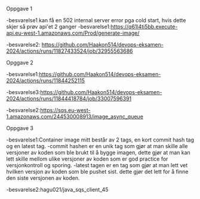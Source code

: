 Oppgave 1

-besvarelse1 kan få en 502 internal server error pga cold start, hvis dette skjer så prøv api'et 2 ganger
-besvarelse1:https://q61l4ti5bb.execute-api.eu-west-1.amazonaws.com/Prod/generate-image/

-besvarelse2: https://github.com/Haakon514/devops-eksamen-2024/actions/runs/11827433524/job/32955563686

Opggave 2

-besvarelse1:https://github.com/Haakon514/devops-eksamen-2024/actions/runs/11844252115

-besvarelse3:https://github.com/Haakon514/devops-eksamen-2024/actions/runs/11844418784/job/33007596391

-besvarelse2:https://sqs.eu-west-1.amazonaws.com/244530008913/image_async_queue

Oppgave 3

-besvarelse1:Container image mitt består av 2 tags, en kort commit hash tag og en latest tag.
    -commit hashen er en unik tag som gjør at man skille alle versjoner av koden som ble brukt til å bygge imagen, dette gjør at man kan lett skille mellom ulike versjoner av koden som er god practice for versjonkontroll og sporing.
    -latest tagen er en tag som gjør at man lett vet hvilken versjon av koden som ble pushet sist. dette gjør det lett for å finne den siste versjonen av koden.

-besvarelse2:hagu021/java_sqs_client_45
